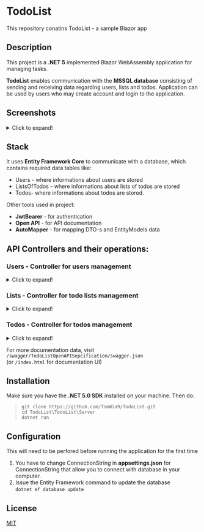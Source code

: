 # TodoList
This repository conatins TodoList - a sample Blazor app

## Description
This project is a **.NET 5** implemented Blazor WebAssembly application for managing tasks.

**TodoList** enables communication with the **MSSQL database** consisting of sending and receiving data regarding users, lists and todos. Application can be used by users who may create account and login to the application.
## Screenshots
<details>
  <summary>Click to expand!</summary>
  
#### List of todos
![ListOfTodos](https://i.imgur.com/zwqBkva.png[/img] "List of todos")

#### Todo details
![Todo details](https://i.imgur.com/x6gS05a.png[/img] "Todo details")

#### Login/Register
![Login/Register](https://i.imgur.com/6ZYIx8I.png[/img] "Login/Register")

</details>

## Stack
It uses **Entity Framework Core** to communicate with a database, which contains required data tables like:
* Users - where informations about users are stored 
* ListsOfTodos - where informations about lists of todos are stored 
* Todos-  where informations about todos are stored.

Other tools used in project:
* **JwtBearer** - for authentication
* **Open API** - for API documentation
* **AutoMapper** - for mapping DTO-s and EntityModels data

## API Controllers and their operations:

### Users - Controller for users management
<details>
  <summary>Click to expand!</summary>
  
* **[POST] Create new user**  
 ```/api/users```
* **[POST] Authenticate the user**  
 ```/api/users/authenticate```
* **[GET] Get user by id**  
 ```/api/users/{userId}```
</details>

### Lists - Controller for todo lists management
<details>
  <summary>Click to expand!</summary>
  
* **[POST] Create a new list**  
 ```/api/lists```
* **[GET] Get a list of todo lists**  
 ```/api/lists```
* **[GET] Get todo list by id**  
 ```/api/lists/{listOfTodosId}```
* **[DELETE] Delete the todo list with given id**  
 ```/api/lists/{listOfTodosId}```
* **[PUT] Update (full update) todo list**  
 ```/api/lists/{listOfTodosId}```
</details>

### Todos - Controller for todos management
<details>
  <summary>Click to expand!</summary>
  
* **[POST] Create a new todo**  
 ```/api/lists/{listOfTodosId}/todos```
* **[GET] Get a list of todos from specified todo list**  
 ```/api/lists/{listOfTodosId}/todos```
* **[GET] Get todo from specified todo list**  
 ```/api/lists/{listOfTodosId}/todos/{todoId}```
* **[DELETE] Delete the todo with given id**  
 ```/api/lists/{listOfTodosId}/todos/{todoId}```
* **[PUT] Update (full update) todo**  
 ```/api/lists/{listOfTodosId}/todos/{todoId}```
* **[PATCH] Update (Partially update) todo**  
 ```/api/lists/{listOfTodosId}/todos/{todoId}```
</details>

For more documentation data, visit 
```/swagger/TodoListOpenAPISepcification/swagger.json```  
(or ```/index.html``` for documentation UI)

## Installation
Make sure you have the **.NET 5.0 SDK** installed on your machine. Then do:  
>`git clone https://github.com/TomWia9/TodoList.git`  
`cd TodoList\TodoList\Server`  
`dotnet run`

## Configuration
This will need to be perfored before running the application for the first time
1. You have to change ConnectionString in **appsettings.json** for ConnectionString that allow you to connect with database in your computer.
2. Issue the Entity Framework command to update the database  
`dotnet ef database update`
 
## License
[MIT](https://choosealicense.com/licenses/mit/)
